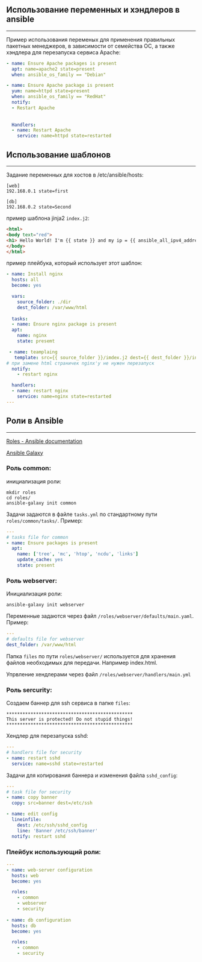 ## Использование переменных и хэндлеров в ansible

___

Пример использования переменых для применения правильных пакетных менеджеров, в зависимости от 
семейства ОС, а также хэндлера для перезапуска сервиса Apache:

```yaml
- name: Ensure Apache packages is present
  apt: name=apache2 state=present
  when: ansible_os_family == "Debian"

- name: Ensure Apache package is present
  yum: name=httpd state=present
  when: ansible_os_family == "RedHat"
  notify:
  - Restart Apache
    
    
  Handlers:
  - name: Restart Apache
    service: name=httpd state=restarted
```

## Использование шаблонов

___

Задание переменных для хостов в /etc/ansible/hosts:
```
[web]
192.168.0.1 state=first

[db]
192.168.0.2 state=Second
```
пример шаблона jinja2 `index.j2`:
```html
<html>
<body text="red">
<h1> Hello World! I'm {{ state }} and my ip = {{ ansible_all_ipv4_addresses }}</h1>
</body>
</html>
```
пример плейбука, который использует этот шаблон:
```yaml
- name: Install nginx
  hosts: all
  become: yes

  vars:
    source_folder: ./dir
    dest_folder: /var/www/html
    
  tasks:
  - name: Ensure nginx package is present
  apt:
    name: nginx
    state: presemt

 - name: teamplaing
   template: src={{ source_folder }}/imdex.j2 dest={{ dest_folder }}/index.html mode=8555
# при замене html страничек nginx'у не нужен перезапуск  
  notify:
    - restart nginx

  handlers:
  - name: restart nginx
    service: name=nginx state=restarted
---
```
## Роли в Ansible

___

[Roles - Ansible documentation](https://docs.ansible.com/ansible/latest/user_guide/playbooks_reuse_roles.html)

[Ansible Galaxy](https://galaxy.ansible.com/)

### Роль common:

инициализация роли:
```shell
mkdir roles
cd roles/
ansible-galaxy init common
```
Задачи задаются в файле `tasks.yml` по стандартному пути `roles/common/tasks/`. 
Пример:
```yaml
---
# tasks file for common
- name: Ensure packages is present
  apt:
    name: ['tree', 'mc', 'htop', 'ncdu', 'links']
    update_cache: yes
    state: present
```
### Роль webserver:

Инициализация роли:
```shell
ansible-galaxy init webserver
```
Переменные задаются через файл `/roles/webserver/defaults/main.yaml`. Пример:
```yaml
---
# defaults file for webserver
dest_folder: /var/www/html
```
Папка `files` по пути `roles/webserver/` используется для хранения файлов необходимых для 
передачи. Например index.html.

Упрвление хендлерами через файл `/roles/webserver/handlers/main.yml`

### Роль sercurity:

Создаем баннер для ssh сервиса в папке `files`:
```text
***********************************************
This server is protected! Do not stupid things!
***********************************************
```
Хендлер для перезапуска sshd:
```yaml
---
# handlers file for security
- name: restart sshd
  service: name=sshd state=restarted
```
Задачи для копирования баннера и изменения файла `sshd_config`:
```yaml
---
# task file for security
- name: copy banner
  copy: src=banner dest=/etc/ssh

- name: edit config
  lineinfile:
    dest: /etc/ssh/sshd_config
    line: 'Banner /etc/ssh/banner'
  notify: restart sshd
```
### Плейбук использующий роли:
```yaml
---
- name: web-server configuration
  hosts: web
  become: yes

  roles:
    - common
    - webserver
    - security
 
- name: db configuration
  hosts: db
  become: yes

  roles:
    - common
    - security
```